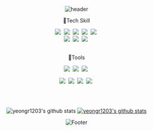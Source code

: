 <div align="center">

<!-- 상단 로고 -->
<!-- align="center" -->
![header](https://capsule-render.vercel.app/api?type=waving&color=40AEF0&height=250&section=header&text=Welcome&nbsp;Yeonglong&nbsp;Github&fontSize=40)


<!-- 기술 -->

:herb:Tech Skill
 <div> 
    <img src="https://img.shields.io/badge/HTML5-E34F26.svg?style=flat-square&logo=HTML5&logoColor=white&"/>&nbsp; 
    <img src="https://img.shields.io/badge/CSS-1572B6?style=flat-square&logo=CSS&logoColor=white"/>&nbsp; 
    <img src="https://img.shields.io/badge/PHP-777BB4?style=flat-square&logo=PHP&logoColor=white"/>&nbsp; 
    <img src="https://img.shields.io/badge/JavaScript-F7DF1E?style=flat-square&logo=JavaScript&logoColor=white"/>&nbsp; 
    <img src="https://img.shields.io/badge/Vue.js-4FC08D?style=flat-square&logo=Vue.js&logoColor=white"/>&nbsp;
    <br>
    <img src="https://img.shields.io/badge/Node.js-339933?style=flat-square&logo=Node.js&logoColor=white"/>&nbsp; 
    <img src="https://img.shields.io/badge/Lalavel-FF2D20?style=flat-square&logo=Lalavel&logoColor=white"/>&nbsp; 
    <img src="https://img.shields.io/badge/React-61DAFB?style=flat-square&logo=React&logoColor=white"/>&nbsp; 
    <!--
    <img src="https://img.shields.io/badge/Python-3766AB?style=flat-square&logo=Python&logoColor=white"/>
    -->
</div>
<br>
 
<!-- 사용가능한 툴 -->
 :herb:Tools
 <div>
   <img src="https://img.shields.io/badge/VisualStudioCode-007ACC?style=flat-square&logo=VisualStudioCode&logoColor=white"/>&nbsp; 
   <img src="https://img.shields.io/badge/MySQL-4479A1?style=flat-square&logo=MySQL&logoColor=white"/>&nbsp; 
   <img src="https://img.shields.io/badge/Github-181717?style=flat-square&logo=Github&logoColor=white"/>&nbsp; 

   <img src="https://img.shields.io/badge/Bootstrap-7952B3?style=flat-square&logo=Bootstrap&logoColor=white"/>&nbsp;
   <img src="https://img.shields.io/badge/Figma-F24E1E?style=flat-square&logo=Figma&logoColor=white"/>&nbsp;
   <img src="https://img.shields.io/badge/EclipseIDE-2C2255?style=flat-square&logo=EclipseIDE&logoColor=white"/>&nbsp; 
   <img src="https://img.shields.io/badge/FontAwesome-528DD7?style=flat-square&logo=FontAwesome&logoColor=white"/>&nbsp; 
 </div> 


<br>
<br>

<!-- commit state (커밋스테이트) -->
![yeongr1203's github stats](https://github-readme-stats.vercel.app/api?username=yeongr1203&theme=gruvbox&layout=compact&show_icons=true)
[![yeongr1203's github stats](https://github-readme-stats.vercel.app/api/top-langs/?username=yeongr1203&show_icons=true&title_color=004386&icon_color=004386&layout=compact)](https://github.com/yeongr1203)


<!-- 백준 커밋 -->
<!-- [![Solved.ac 프로필](http://mazassumnida.wtf/api/mini/generate_badge?boj=yeongr1203)](https://solved.ac/yeongr1203)
큰것.
[![Solved.ac Profile](http://mazassumnida.wtf/api/v2/generate_badge?boj=yeongr1203)](https://solved.ac/profile/yeongr1203) 

<div align=center>
 <img src="http://mazandi.herokuapp.com/api?handle=yeongr1203&theme=cold"/> 
</div>
-->

![Footer](https://capsule-render.vercel.app/api?type=waving&color=40AEF0&height=80&section=footer)
</div>
